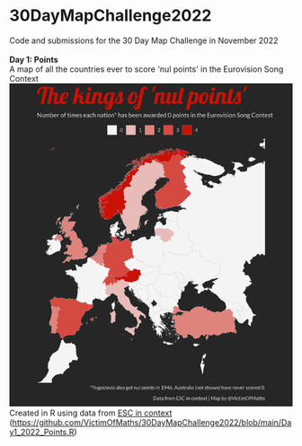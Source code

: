 # 30DayMapChallenge2022
Code and submissions for the 30 Day Map Challenge in November 2022
<br><br>
**Day 1: Points**
<br>
A map of all the countries ever to score 'nul points' in the Eurovision Song Context<br>
![Nul Points](https://github.com/VictimOfMaths/30DayMapChallenge2022/blob/main/Day1_2022_Points.png)
Created in R using data from [ESC in context](https://escincontext.com/resources/data/) (https://github.com/VictimOfMaths/30DayMapChallenge2022/blob/main/Day1_2022_Points.R)
<br><br>
